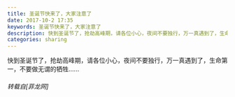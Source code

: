 ```yaml
---
title: 圣诞节快来了，大家注意了
date: 2017-10-2 17:35
keywords: 圣诞节快来了，大家注意了
description: 快到圣诞节了，抢劫高峰期，请各位小心，夜间不要独行，万一真遇到了，生命第一，不要做无谓的牺牲......
categories: sharing
---
```

<td class="t_f" id="postmessage_910675">

快到圣诞节了，抢劫高峰期，请各位小心，夜间不要独行，万一真遇到了，生命第一，不要做无谓的牺牲......</td>
###### 转载自[菲龙网]